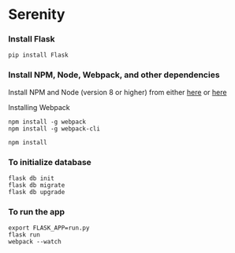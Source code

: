 # Serenity

### Install Flask
```shell
pip install Flask
```

### Install NPM, Node, Webpack, and other dependencies

Install NPM and Node (version 8 or higher) from either [here](https://docs.npmjs.com/downloading-and-installing-node-js-and-npm) or [here](https://github.com/nvm-sh/nvm)

Installing Webpack
```shell
npm install -g webpack
npm install -g webpack-cli
```

```shell
npm install
```
### To initialize database
```
flask db init
flask db migrate
flask db upgrade
```

### To run the app
```shell
export FLASK_APP=run.py
flask run
webpack --watch
```
